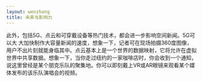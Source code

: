 ```yaml
---
layout: wenzhang
title: 未来与影响力
---
```

此外，包括5G、点云和可穿戴设备等热门技术，都会进一步影响空间新闻。5G可以大 大加快制作大容量新闻的速度，想象一下，记者可在现场拍摄360度图像，用户不出片刻就能身临其中。点云基本上是一个世界的数据映射，它将允许在虚拟世界中共享数据。想象一下，当你走过纽约的一家咖啡店时，你会收到一个通知，说这里曾经是某个朋克乐队的聚集地。你可以即刻戴上VR或AR眼镜来观看某个媒体发布的该乐队演唱会的视频。